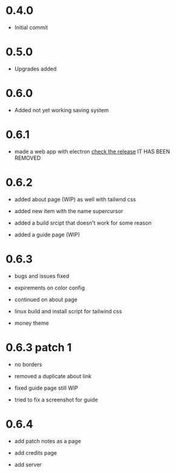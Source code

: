 # 0.4.0
- Initial commit
# 0.5.0
- Upgrades added
# 0.6.0
- Added not yet working saving system
# 0.6.1
- made a web app with electron [check the release](https://github.com/randomusert/Moneyclick/releases/ ) IT HAS BEEN REMOVED
# 0.6.2
- added about page (WIP) as well with tailwnd css

- added new item with the name supercursor

- added a build srcipt that doesn't work for some reason

- added a guide page (WIP)

# 0.6.3
- bugs and issues fixed

- expirements on color config

- continued on about page

- linux build and install script for tailwind css

- money theme

# 0.6.3 patch 1

- no borders

- removed a duplicate about link

-  fixed guide page still WIP

- tried to fix a screenshot for guide

# 0.6.4
- add patch notes as a page

- add credits page

- add server